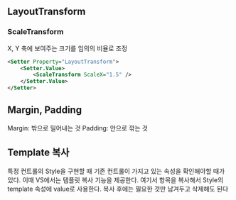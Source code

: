 ## LayoutTransform
### ScaleTransform
X, Y 축에 보여주는 크기를 임의의 비율로 조정
```xml
<Setter Property="LayoutTransform">
    <Setter.Value>
        <ScaleTransform ScaleX="1.5" />
    </Setter.Value>
</Setter>
```

## Margin, Padding
Margin: 밖으로 밀어내는 것
Padding: 안으로 깎는 것

## Template 복사
특정 컨트롤의 Style을 구현할 때 기존 컨트롤이 가지고 있는 속성을 확인해야할 때가 있다. 이때 VS에서는 템플릿 복사 기능을 제공한다. 여기서 항목을 복사해서 Style의 template 속성에 value로 사용한다. 복사 후에는 필요한 것만 남겨두고 삭제해도 된다